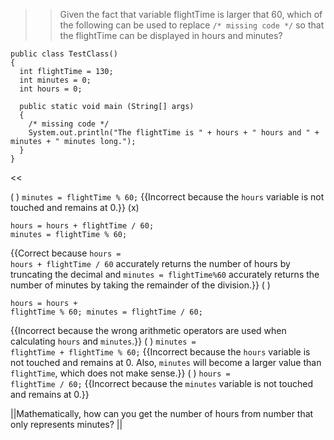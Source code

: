 >>Given the fact that variable flightTime is larger that 60, which of the following can be used to replace <code>/* missing code */</code> so that the flightTime can be displayed in hours and minutes?
<pre><code class="java language-java">public class TestClass()
{
  int flightTime = 130;
  int minutes = 0;
  int hours = 0;

  public static void main (String[] args)
  {
    /* missing code */
    System.out.println("The flightTime is " + hours + " hours and " + minutes + " minutes long.");
  }
}
</code></pre> <<

( ) <code>minutes = flightTime % 60;</code> {{Incorrect because the <code>hours</code> variable is not touched and remains at 0.}}
(x) <pre><code class="java language-java">hours = hours + flightTime / 60; minutes = flightTime % 60; </code></pre> {{Correct because <code>hours = hours + flightTime / 60</code> accurately returns the number of hours by truncating the decimal and <code>minutes = flightTime%60</code> accurately returns the number of minutes by taking the remainder of the division.}}
( ) <pre><code class="java language-java">hours = hours + flightTime % 60; minutes = flightTime / 60; </code></pre> {{Incorrect because the wrong arithmetic operators are used when calculating <code>hours</code> and <code>minutes</code>.}}
( ) <code>minutes = flightTime + flightTime % 60;</code> {{Incorrect because the <code>hours</code> variable is not touched and remains at 0. Also, <code>minutes</code> will become a larger value than <code>flightTime</code>, which does not make sense.}}
( ) <code>hours = flightTime / 60;</code> {{Incorrect because the <code>minutes</code> variable is not touched and remains at 0.}}

||Mathematically, how can you get the number of hours from number that only represents minutes? ||
